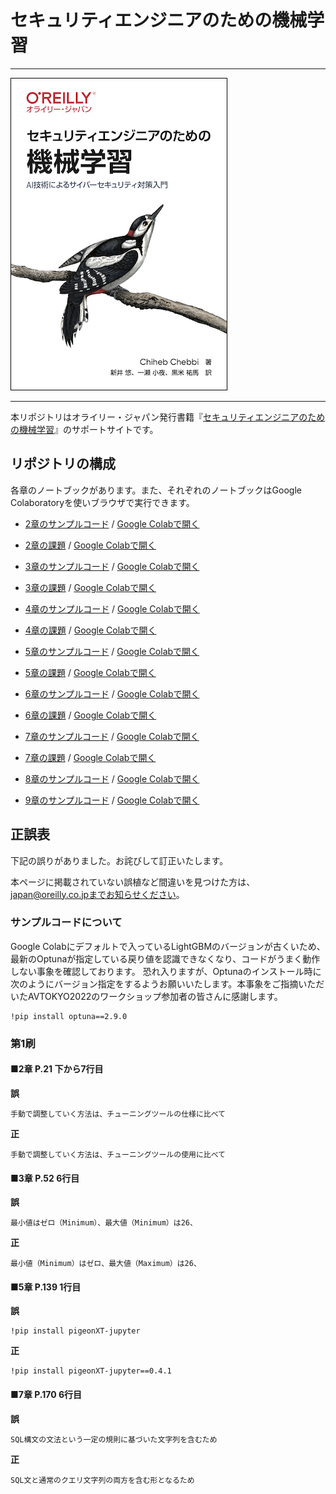 # セキュリティエンジニアのための機械学習

---

![表紙](mastering-machine-learning-penetration-testing-ja.png)

---

本リポジトリはオライリー・ジャパン発行書籍『[セキュリティエンジニアのための機械学習](https://www.oreilly.co.jp/books/9784873119076/)』のサポートサイトです。

## リポジトリの構成

各章のノートブックがあります。また、それぞれのノートブックはGoogle Colaboratoryを使いブラウザで実行できます。

- [2章のサンプルコード](https://github.com/oreilly-japan/ml-security-jp/blob/master/ch02/Chapter2.ipynb) / [Google Colabで開く](https://colab.research.google.com/github/oreilly-japan/ml-security-jp/blob/master/ch02/Chapter2.ipynb)

- [2章の課題](https://github.com/oreilly-japan/ml-security-jp/blob/master/ch02/Chapter2_Practice.ipynb) / [Google Colabで開く](https://colab.research.google.com/github/oreilly-japan/ml-security-jp/blob/master/ch02/Chapter2_Practice.ipynb)

- [3章のサンプルコード](https://github.com/oreilly-japan/ml-security-jp/blob/master/ch03/Chapter3.ipynb) / [Google Colabで開く](https://colab.research.google.com/github/oreilly-japan/ml-security-jp/blob/master/ch03/Chapter3.ipynb)

- [3章の課題](https://github.com/oreilly-japan/ml-security-jp/blob/master/ch03/Chapter3_Practice.ipynb) / [Google Colabで開く](https://colab.research.google.com/github/oreilly-japan/ml-security-jp/blob/master/ch03/Chapter3_Practice.ipynb)

- [4章のサンプルコード](https://github.com/oreilly-japan/ml-security-jp/blob/master/ch04/Chapter4.ipynb) / [Google Colabで開く](https://colab.research.google.com/github/oreilly-japan/ml-security-jp/blob/master/ch04/Chapter4.ipynb)

- [4章の課題](https://github.com/oreilly-japan/ml-security-jp/blob/master/ch04/Chapter4_Practice.ipynb) / [Google Colabで開く](https://colab.research.google.com/github/oreilly-japan/ml-security-jp/blob/master/ch04/Chapter4_Practice.ipynb)

- [5章のサンプルコード](https://github.com/oreilly-japan/ml-security-jp/blob/master/ch05/Chapter5.ipynb) / [Google Colabで開く](https://colab.research.google.com/github/oreilly-japan/ml-security-jp/blob/master/ch05/Chapter5.ipynb)

- [5章の課題](https://github.com/oreilly-japan/ml-security-jp/blob/master/ch05/Chapter5_Practice.ipynb) / [Google Colabで開く](https://colab.research.google.com/github/oreilly-japan/ml-security-jp/blob/master/ch05/Chapter5_Practice.ipynb)

- [6章のサンプルコード](https://github.com/oreilly-japan/ml-security-jp/blob/master/ch06/Chapter6.ipynb) / [Google Colabで開く](https://colab.research.google.com/github/oreilly-japan/ml-security-jp/blob/master/ch06/Chapter6.ipynb)

- [6章の課題](https://github.com/oreilly-japan/ml-security-jp/blob/master/ch06/Chapter6_Practice.ipynb) / [Google Colabで開く](https://colab.research.google.com/github/oreilly-japan/ml-security-jp/blob/master/ch06/Chapter6_Practice.ipynb)

- [7章のサンプルコード](https://github.com/oreilly-japan/ml-security-jp/blob/master/ch07/Chapter7.ipynb) / [Google Colabで開く](https://colab.research.google.com/github/oreilly-japan/ml-security-jp/blob/master/ch07/Chapter7.ipynb)

- [7章の課題](https://github.com/oreilly-japan/ml-security-jp/blob/master/ch07/Chapter7_Practice.ipynb) / [Google Colabで開く](https://colab.research.google.com/github/oreilly-japan/ml-security-jp/blob/master/ch07/Chapter7_Practice.ipynb)

- [8章のサンプルコード](https://github.com/oreilly-japan/ml-security-jp/blob/master/ch08/Chapter8.ipynb) / [Google Colabで開く](https://colab.research.google.com/github/oreilly-japan/ml-security-jp/blob/master/ch08/Chapter8.ipynb)

- [9章のサンプルコード](https://github.com/oreilly-japan/ml-security-jp/blob/master/ch09/Chapter9.ipynb) / [Google Colabで開く](https://colab.research.google.com/github/oreilly-japan/ml-security-jp/blob/master/ch09/Chapter9.ipynb)

## 正誤表

下記の誤りがありました。お詫びして訂正いたします。

本ページに掲載されていない誤植など間違いを見つけた方は、japan@oreilly.co.jpまでお知らせください。

### サンプルコードについて
Google Colabにデフォルトで入っているLightGBMのバージョンが古くいため、最新のOptunaが指定している戻り値を認識できなくなり、コードがうまく動作しない事象を確認しております。
恐れ入りますが、Optunaのインストール時に次のようにバージョン指定をするようお願いいたします。本事象をご指摘いただいたAVTOKYO2022のワークショップ参加者の皆さんに感謝します。

```
!pip install optuna==2.9.0
```

### 第1刷

#### ■2章 P.21 下から7行目
**誤**
```
手動で調整していく方法は、チューニングツールの仕様に比べて
```
**正**
```
手動で調整していく方法は、チューニングツールの使用に比べて
```

#### ■3章 P.52 6行目
**誤**
```
最小値はゼロ（Minimum）、最大値（Minimum）は26、
```
**正**
```
最小値（Minimum）はゼロ、最大値（Maximum）は26、
```


#### ■5章 P.139 1行目
**誤**
```
!pip install pigeonXT-jupyter
```
**正**
```
!pip install pigeonXT-jupyter==0.4.1
```

#### ■7章 P.170 6行目
**誤**
```
SQL構文の文法という一定の規則に基づいた文字列を含むため
```
**正**
```
SQL文と通常のクエリ文字列の両方を含む形となるため
```
